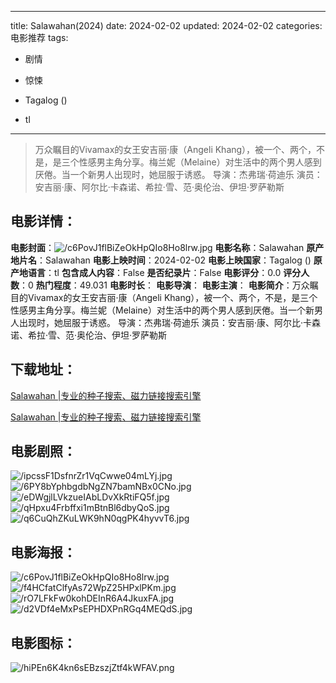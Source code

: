 
---
title: Salawahan(2024)
date: 2024-02-02
updated: 2024-02-02
categories: 电影推荐
tags:
- 剧情
- 惊悚

- Tagalog ()
- tl
---


> 万众瞩目的Vivamax的女王安吉丽·康（Angeli Khang），被一个、两个，不是，是三个性感男主角分享。梅兰妮（Melaine）对生活中的两个男人感到厌倦。当一个新男人出现时，她屈服于诱惑。  导演：杰弗瑞·荷迪乐  演员：安吉丽·康、阿尔比·卡森诺、希拉·雪、范·奥伦治、伊坦·罗萨勒斯

## **电影详情**：

**电影封面**：<img src="https://image.tmdb.org/t/p/w200/c6PovJ1flBiZeOkHpQIo8Ho8lrw.jpg" alt="/c6PovJ1flBiZeOkHpQIo8Ho8lrw.jpg" title="/c6PovJ1flBiZeOkHpQIo8Ho8lrw.jpg">
**电影名称**：Salawahan
**原产地片名**：Salawahan
**电影上映时间**：2024-02-02
**电影上映国家**：Tagalog ()
**原产地语言**：tl
**包含成人内容**：False
**是否纪录片**：False
**电影评分**：0.0
**评分人数**：0
**热门程度**：49.031
**电影时长**：
**电影导演**：
**电影主演**：
**电影简介**：万众瞩目的Vivamax的女王安吉丽·康（Angeli Khang），被一个、两个，不是，是三个性感男主角分享。梅兰妮（Melaine）对生活中的两个男人感到厌倦。当一个新男人出现时，她屈服于诱惑。  导演：杰弗瑞·荷迪乐  演员：安吉丽·康、阿尔比·卡森诺、希拉·雪、范·奥伦治、伊坦·罗萨勒斯

## **下载地址**：
[Salawahan |专业的种子搜索、磁力链接搜索引擎](https://movie.amd794.com:2083/?search=Salawahan&ordering=&mode=match_phrase&page_size=10&page=1)

[Salawahan |专业的种子搜索、磁力链接搜索引擎](https://movie.amd794.com:2083/?search=Salawahan&ordering=&mode=match_phrase&page_size=10&page=1)
 

## **电影剧照**：
<img src="https://image.tmdb.org/t/p/original/ipcssF1DsfnrZr1VqCwwe04mLYj.jpg" alt="/ipcssF1DsfnrZr1VqCwwe04mLYj.jpg" title="/ipcssF1DsfnrZr1VqCwwe04mLYj.jpg"><img src="https://image.tmdb.org/t/p/original/6PY8bYphbgdbNgZN7bamNBx0CNo.jpg" alt="/6PY8bYphbgdbNgZN7bamNBx0CNo.jpg" title="/6PY8bYphbgdbNgZN7bamNBx0CNo.jpg"><img src="https://image.tmdb.org/t/p/original/eDWgjlLVkzueIAbLDvXkRtiFQ5f.jpg" alt="/eDWgjlLVkzueIAbLDvXkRtiFQ5f.jpg" title="/eDWgjlLVkzueIAbLDvXkRtiFQ5f.jpg"><img src="https://image.tmdb.org/t/p/original/qHpxu4Frbffxi1mBtnBl6dbyQoS.jpg" alt="/qHpxu4Frbffxi1mBtnBl6dbyQoS.jpg" title="/qHpxu4Frbffxi1mBtnBl6dbyQoS.jpg"><img src="https://image.tmdb.org/t/p/original/q6CuQhZKuLWK9hN0qgPK4hyvvT6.jpg" alt="/q6CuQhZKuLWK9hN0qgPK4hyvvT6.jpg" title="/q6CuQhZKuLWK9hN0qgPK4hyvvT6.jpg">

## **电影海报**：
<img src="https://image.tmdb.org/t/p/original/c6PovJ1flBiZeOkHpQIo8Ho8lrw.jpg" alt="/c6PovJ1flBiZeOkHpQIo8Ho8lrw.jpg" title="/c6PovJ1flBiZeOkHpQIo8Ho8lrw.jpg"><img src="https://image.tmdb.org/t/p/original/f4HCfatClfyAs72WpZ25HPxlPKm.jpg" alt="/f4HCfatClfyAs72WpZ25HPxlPKm.jpg" title="/f4HCfatClfyAs72WpZ25HPxlPKm.jpg"><img src="https://image.tmdb.org/t/p/original/rO7LFkFw0kohDEInR6A4JkuxFA.jpg" alt="/rO7LFkFw0kohDEInR6A4JkuxFA.jpg" title="/rO7LFkFw0kohDEInR6A4JkuxFA.jpg"><img src="https://image.tmdb.org/t/p/original/d2VDf4eMxPsEPHDXPnRGq4MEQdS.jpg" alt="/d2VDf4eMxPsEPHDXPnRGq4MEQdS.jpg" title="/d2VDf4eMxPsEPHDXPnRGq4MEQdS.jpg">

## **电影图标**：
<img src="https://image.tmdb.org/t/p/original/hiPEn6K4kn6sEBzszjZtf4kWFAV.png" alt="/hiPEn6K4kn6sEBzszjZtf4kWFAV.png" title="/hiPEn6K4kn6sEBzszjZtf4kWFAV.png">
